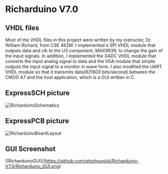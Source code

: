 # Richarduino V7.0
## VHDL files
Most of the VHDL files in this project were written by my instructor, Dr. William Richard, from CSE 462M. I implemented a SPI VHDL module that outputs data and clk to the U3 component, MAX9939, to change the gain of the input signals. In addition, I implemented the XADC VHDL module that converts the input analog signal to data and the VGA module that simple outputs the input signal to a monitor in wave form. I also modified the UART VHDL module so that it transmits data(921600 bits/second) between the CMOD A7 and the host application, which is a GUI written in C.

## ExpressSCH picture

![RicharduinoSchematics](https://github.com/qinzhounick/Richarduino-V7.0/assets/112423678/6c5600ee-2b30-4347-9705-968dcd34ccc9)

## ExpressPCB picture

![RicharduinoBoardLayout](https://github.com/qinzhounick/Richarduino-V7.0/assets/112423678/9c589207-7b33-43b0-87e6-31b1c7b28d1e)

## GUI Screenshot
![RicharduinoGUI]((https://github.com/qinzhounick/Richarduino-V7.0/Richarduino_GUI.png)
